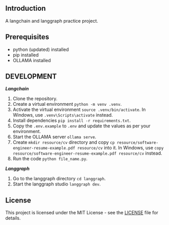 ## Introduction
A langchain and langgraph practice project.

## Prerequisites
- python (updated) installed
- pip installed
- OLLAMA installed

## DEVELOPMENT
***Langchain***
1. Clone the repository.
2. Create a virtual environment `python -m venv .venv`.
3. Activate the virtual environment `source .venv/bin/activate`. In Windows, use `.venv\Scripts\activate` instead.
4. Install dependencies `pip install -r requirements.txt`.
5. Copy the `.env.example` to `.env` and update the values as per your environment.
6. Start the OLLAMA server `ollama serve`.
7. Create `mkdir resource/cv` directory and copy `cp resource/software-engineer-resume-example.pdf resource/cv` into it.
   In Windows, use `copy resource/software-engineer-resume-example.pdf resource/cv` instead.
8. Run the code `python file_name.py`.

***Langgraph***
1. Go to the langgraph directory `cd langgraph`.
2. Start the langgraph studio `langgraph dev`.

## License
This project is licensed under the MIT License - see the [LICENSE](LICENSE) file for details.
